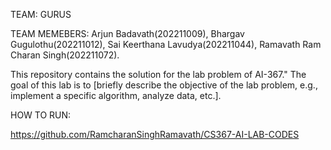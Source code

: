 TEAM: GURUS

TEAM MEMEBERS: 
   Arjun Badavath(202211009), Bhargav Gugulothu(202211012), Sai Keerthana Lavudya(202211044), Ramavath Ram Charan Singh(202211072).

This repository contains the solution for the lab problem of AI-367." The goal of this lab is to [briefly describe the objective of the lab problem, e.g., implement a specific algorithm, analyze data, etc.].

HOW TO RUN:

https://github.com/RamcharanSinghRamavath/CS367-AI-LAB-CODES

